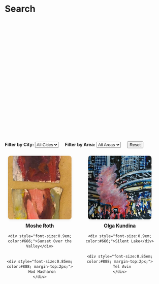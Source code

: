 # Search

<!-- Map of Israel -->
<link rel="stylesheet" href="https://unpkg.com/leaflet@1.9.4/dist/leaflet.css" />
<div id="artist-map" style="height: 350px; margin-bottom: 32px; border-radius: 8px; overflow: hidden;"></div>
<script src="https://unpkg.com/leaflet@1.9.4/dist/leaflet.js"></script>
<script>
var map, markers = [], artistData;
document.addEventListener('DOMContentLoaded', function() {
  map = L.map('artist-map').setView([31.5, 34.8], 8); // Center on Israel
  L.tileLayer('https://{s}.tile.openstreetmap.org/{z}/{x}/{y}.png', {
    maxZoom: 18,
    attribution: '© OpenStreetMap contributors'
  }).addTo(map);
  artistData = [{"area": "", "artist_name": "Moshe Roth", "city": "Hod Hasharon", "lat": 32.1557, "lon": 34.8932, "slug": "mosheroth"}, {"area": "", "artist_name": "Olga Kundina", "city": "Tel Aviv", "lat": 32.0853, "lon": 34.7818, "slug": "okundina"}];
  artistData.forEach(function(artist) {
    var marker = L.marker([artist.lat, artist.lon]).addTo(map);
    marker.bindPopup('<b>' + artist.artist_name + '</b><br>' + (artist.city || '') + (artist.area ? ', ' + artist.area : ''));
    marker.on('click', function() {
      filterArtistsByLocation(artist.lat, artist.lon);
    });
    markers.push({ marker: marker, lat: artist.lat, lon: artist.lon, city: artist.city, area: artist.area });
  });
  window.resetArtistFilter = function() {
    document.getElementById('city-filter').value = '';
    document.getElementById('area-filter').value = '';
    filterArtists();
    map.setView([31.5, 34.8], 8);
  }
});
function filterArtistsByLocation(lat, lon) {
  var cards = document.querySelectorAll('.artist-card');
  cards.forEach(function(card) {
    var clat = card.getAttribute('data-lat');
    var clon = card.getAttribute('data-lon');
    card.style.display = (clat == lat && clon == lon) ? '' : 'none';
  });
  map.setView([lat, lon], 12);
}
function filterArtists() {
  var city = document.getElementById('city-filter').value;
  var area = document.getElementById('area-filter').value;
  var cards = document.querySelectorAll('.artist-card');
  var found = false;
  var bounds = [];
  cards.forEach(function(card) {
    var match = true;
    if (city && card.getAttribute('data-city') !== city) match = false;
    if (area && card.getAttribute('data-area') !== area) match = false;
    card.style.display = match ? '' : 'none';
    if (match && card.getAttribute('data-lat') && card.getAttribute('data-lon')) {
      bounds.push([parseFloat(card.getAttribute('data-lat')), parseFloat(card.getAttribute('data-lon'))]);
      found = true;
    }
  });
  if (found && bounds.length > 0) {
    if (bounds.length === 1) {
      map.setView(bounds[0], 12);
    } else {
      map.fitBounds(bounds, {padding: [30, 30]});
    }
  } else {
    map.setView([31.5, 34.8], 8);
  }
}
</script>

<!-- Filter UI -->
<div style="margin-bottom: 24px;">
  <label for="city-filter"><b>Filter by City:</b></label>
  <select id="city-filter" onchange="filterArtists()">
    <option value="">All Cities</option>
    
      <option value="Hod Hasharon">Hod Hasharon</option>
    
      <option value="Tel Aviv">Tel Aviv</option>
    
  </select>
  <label for="area-filter" style="margin-left:16px;"><b>Filter by Area:</b></label>
  <select id="area-filter" onchange="filterArtists()">
    <option value="">All Areas</option>
    
  </select>
  <button onclick="resetArtistFilter()" style="margin-left:16px;">Reset</button>
</div>

<div id="artist-grid" style="display: flex; flex-wrap: wrap; gap: 32px; justify-content: flex-start;">

  <div class="artist-card" data-city="Hod Hasharon" data-area="" data-lat="32.1557" data-lon="34.8932" style="text-align:center; width:220px; margin-bottom:32px;">
    <a href="/artists/mosheroth/">
      <img src="/assets/artists/mosheroth/1.png" alt="Moshe Roth" style="width:200px; height:200px; object-fit:cover; border-radius:8px; box-shadow:0 2px 8px #0001;" />
    </a>
    <div style="margin-top:8px; font-weight:bold; font-size:1.1em;">
      <a href="/artists/mosheroth/" style="text-decoration:none; color:inherit;">Moshe Roth</a>
    </div>
    
    <div style="font-size:0.9em; color:#666;">Sunset Over the Valley</div>
    
    
    <div style="font-size:0.85em; color:#888; margin-top:2px;">
      Hod Hasharon
    </div>
    
  </div>

  <div class="artist-card" data-city="Tel Aviv" data-area="" data-lat="32.0853" data-lon="34.7818" style="text-align:center; width:220px; margin-bottom:32px;">
    <a href="/artists/okundina/">
      <img src="/assets/artists/okundina/Screenshot%202025-06-22%20at%2014.35.11.png" alt="Olga Kundina" style="width:200px; height:200px; object-fit:cover; border-radius:8px; box-shadow:0 2px 8px #0001;" />
    </a>
    <div style="margin-top:8px; font-weight:bold; font-size:1.1em;">
      <a href="/artists/okundina/" style="text-decoration:none; color:inherit;">Olga Kundina</a>
    </div>
    
    <div style="font-size:0.9em; color:#666;">Silent Lake</div>
    
    
    <div style="font-size:0.85em; color:#888; margin-top:2px;">
      Tel Aviv
    </div>
    
  </div>

</div>